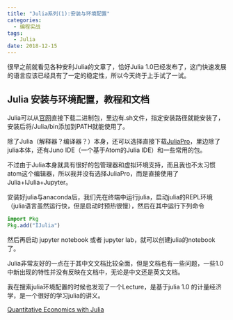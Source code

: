 ```yaml
---
title: "Julia系列(1):安装与环境配置"
categories:
  - 编程实战
tags:
  - Julia
date: 2018-12-15
---
```


很早之前就看见各种安利Julia的文章了，恰好Julia 1.0已经发布了，这门快速发展的语言应该已经具有了一定的稳定性，所以今天终于上手试了一试。

## Julia 安装与环境配置，教程和文档

Julia可以从[官网](https://julialang.org/)直接下载二进制包，里边有.sh文件，指定安装路径就能安装了，安装后将/Julia/bin添加到PATH就能使用了。

除了Julia（解释器？编译器？）本身，还可以选择直接下载[JuliaPro](https://juliacomputing.com/products/juliapro.html)，里边除了julia本体，还有Juno IDE（一个基于Atom的Julia IDE）和一些常用的包。

不过由于Julia本身就具有很好的包管理器和虚拟环境支持，而且我也不太习惯atom这个编辑器，所以我并没有选择JuliaPro，而是直接使用了Julia+IJulia+Jupyter。

安装好julia与anaconda后，我们先在终端中运行julia，启动julia的REPL环境（julia语言虽然运行快，但是启动时预热很慢），然后在其中运行下列命令

```julia
import Pkg
Pkg.add("IJulia")
```

然后再启动 jupyter notebook 或者 jupyter lab，就可以创建julia的notebook了。

Julia非常友好的一点在于其中文文档比较全面，但是文档也有一些问题，一些1.0中新出现的特性并没有反映在文档中，无论是中文还是英文文档。

我在搜索julia环境配置的时候也发现了一个Lecture，是基于julia 1.0 的计量经济学，是一个很好的学习julia的讲义。

[Quantitative Economics with Julia](https://lectures.quantecon.org/jl/)